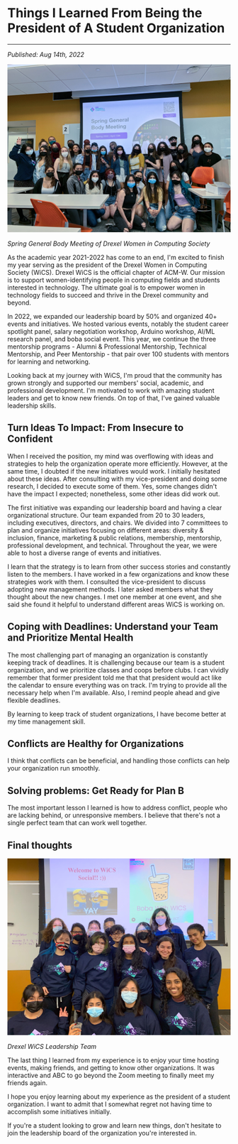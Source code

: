 # Things I Learned From Being the President of A Student Organization
---
*Published: Aug 14th, 2022*

![](https://raw.githubusercontent.com/AriNguyen/aringuyen.github.io/master/src/assets/blogs/blog5/springGBM.jpg)

*Spring General Body Meeting of Drexel Women in Computing Society*

As the academic year 2021-2022 has come to an end, I'm excited to finish my year serving as the president of the Drexel Women in Computing Society (WiCS). Drexel WiCS is the official chapter of ACM-W. Our mission is to support women-identifying people in computing fields and students interested in technology. The ultimate goal is to empower women in technology fields to succeed and thrive in the Drexel community and beyond. 

In 2022, we expanded our leadership board by 50% and organized 40+ events and initiatives. We hosted various events, notably the student career spotlight panel, salary negotiation workshop, Arduino workshop, AI/ML research panel, and boba social event. This year, we continue the three mentorship programs - Alumni & Professional Mentorship, Technical Mentorship, and Peer Mentorship - that pair over 100 students with mentors for learning and networking. 

Looking back at my journey with WiCS, I'm proud that the community has grown strongly and supported our members' social, academic, and professional development. I'm motivated to work with amazing student leaders and get to know new friends. On top of that, I've gained valuable leadership skills. 

## Turn Ideas To Impact: From Insecure to Confident

When I received the position, my mind was overflowing with ideas and strategies to help the organization operate more efficiently. However, at the same time, I doubted if the new initiatives would work. I initially hesitated about these ideas. After consulting with my vice-president and doing some research, I decided to execute some of them. Yes, some changes didn't have the impact I expected; nonetheless, some other ideas did work out. 

The first initiative was expanding our leadership board and having a clear organizational structure. Our team expanded from 20 to 30 leaders, including executives, directors, and chairs. We divided into 7 committees to plan and organize initiatives focusing on different areas: diversity & inclusion, finance, marketing & public relations, membership, mentorship, professional development, and technical. Throughout the year, we were able to host a diverse range of events and initiatives. 

I learn that the strategy is to learn from other success stories and constantly listen to the members. I have worked in a few organizations and know these strategies work with them. I consulted the vice-president to discuss adopting new management methods. I later asked members what they thought about the new changes. I met one member at one event, and she said she found it helpful to understand different areas WiCS is working on. 

## Coping with Deadlines: Understand your Team and Prioritize Mental Health

The most challenging part of managing an organization is constantly keeping track of deadlines. It is challenging because our team is a student organization, and we prioritize classes and coops before clubs. I can vividly remember that former president told me that that president would act like the calendar to ensure everything was on track. I'm trying to provide all the necessary help when I'm available. Also, I remind people ahead and give flexible deadlines. 

By learning to keep track of student organizations, I have become better at my time management skill. 

## Conflicts are Healthy for Organizations
I think that conflicts can be beneficial, and handling those conflicts can help your organization run smoothly. 

## Solving problems: Get Ready for Plan B
The most important lesson I learned is how to address conflict, people who are lacking behind, or unresponsive members. I believe that there's not a single perfect team that can work well together.

## Final thoughts

![](https://raw.githubusercontent.com/AriNguyen/aringuyen.github.io/master/src/assets/blogs/blog5/officers.jpg)

*Drexel WiCS Leadership Team*

The last thing I learned from my experience is to enjoy your time hosting events, making friends, and getting to know other organizations. It was interactive and ABC to go beyond the Zoom meeting to finally meet my friends again. 

I hope you enjoy learning about my experience as the president of a student organization. I want to admit that I somewhat regret not having time to accomplish some initiatives initially. 

If you're a student looking to grow and learn new things, don't hesitate to join the leadership board of the organization you're interested in. 

